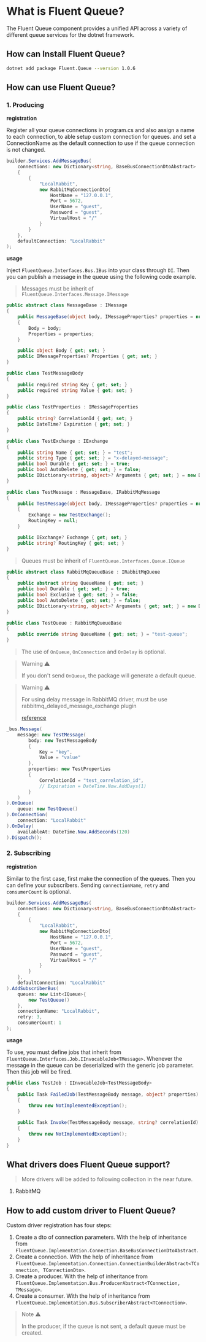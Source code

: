 # What is Fluent Queue?

The Fluent Queue component provides a unified API across a variety of different queue services for the dotnet framework.

## How can Install Fluent Queue?

```sh
dotnet add package Fluent.Queue --version 1.0.6
```

## How can use Fluent Queue?

### 1. Producing

**registration**

Register all your queue connections in program.cs and also assign a name to each connection, to able setup custom connection for queues. and set a ConnectionName as the default connection to use if the queue connection is not changed.

```c#
builder.Services.AddMessageBus(
    connections: new Dictionary<string, BaseBusConnectionDtoAbstract>
    {
        {
            "LocalRabbit",
            new RabbitMqConnectionDto{
                HostName = "127.0.0.1",
                Port = 5672,
                UserName = "guest",
                Password = "guest",
                VirtualHost = "/"
            }
        }
    },
    defaultConnection: "LocalRabbit"
);

```

**usage**

Inject `FluentQueue.Interfaces.Bus.IBus` into your class through `DI`. Then you can publish a message in the queue using the following code example.

> Messages must be inherit of `FluentQueue.Interfaces.Message.IMessage`

```c#
public abstract class MessageBase : IMessage
{
    public MessageBase(object body, IMessageProperties? properties = null)
    {
        Body = body;
        Properties = properties;
    }

    public object Body { get; set; }
    public IMessageProperties? Properties { get; set; }
}

public class TestMessageBody
{
    public required string Key { get; set; }
    public required string Value { get; set; }
}

public class TestProperties : IMessageProperties
{
    public string? CorrelationId { get; set; }
    public DateTime? Expiration { get; set; }
}

public class TestExchange : IExchange
{
    public string Name { get; set; } = "test";
    public string Type { get; set; } = "x-delayed-message";
    public bool Durable { get; set; } = true;
    public bool AutoDelete { get; set; } = false;
    public IDictionary<string, object>? Arguments { get; set; } = new Dictionary<string, object>{{"x-delayed-type", "direct" }};
}

public class TestMessage : MessageBase, IRabbitMqMessage
{
    public TestMessage(object body, IMessageProperties? properties = null) : base(body, properties)
    {
        Exchange = new TestExchange();
        RoutingKey = null;
    }

    public IExchange? Exchange { get; set; }
    public string? RoutingKey { get; set; }
}

```

> Queues must be inherit of `FluentQueue.Interfaces.Queue.IQueue`

```c#
public abstract class RabbitMqQueueBase : IRabbitMqQueue
{
    public abstract string QueueName { get; set; }
    public bool Durable { get; set; } = true;
    public bool Exclusive { get; set; } = false;
    public bool AutoDelete { get; set; } = false;
    public IDictionary<string, object>? Arguments { get; set; } = new Dictionary<string, object>();
}

public class TestQueue : RabbitMqQueueBase
{
    public override string QueueName { get; set; } = "test-queue";
}
```

> The use of `OnQueue`, `OnConnection` and `OnDelay` is optional.

> Warning ⚠️
> 
> If you don't send `OnQueue`, the package will generate a default queue.

> Warning ⚠️
> 
> For using delay message in RabbitMQ driver, must be use rabbitmq_delayed_message_exchange plugin
> 
> [reference](https://blog.rabbitmq.com/posts/2015/04/scheduling-messages-with-rabbitmq/)

```c#
_bus.Message(
    message: new TestMessage(
        body: new TestMessageBody
        {
            Key = "key",
            Value = "value"
        },
        properties: new TestProperties
        {
            CorrelationId = "test_correlation_id",
            // Expiration = DateTime.Now.AddDays(1)
        }
    )
).OnQueue(
    queue: new TestQueue()
).OnConnection(
    connection: "LocalRabbit"
).OnDelay(
    availableAt: DateTime.Now.AddSeconds(120)
).Dispatch();
```

### 2. Subscribing

**registration**

Similar to the first case, first make the connection of the queues. Then you can define your subscribers. Sending `connectionName`, `retry` and `consumerCount` is optional.

```c#
builder.Services.AddMessageBus(
    connections: new Dictionary<string, BaseBusConnectionDtoAbstract>
    {
        {
            "LocalRabbit",
            new RabbitMqConnectionDto{
                HostName = "127.0.0.1",
                Port = 5672,
                UserName = "guest",
                Password = "guest",
                VirtualHost = "/"
            }
        }
    },
    defaultConnection: "LocalRabbit"
).AddSubscriberBus(
    queues: new List<IQueue>{
        new TestQueue()
    },
    connectionName: "LocalRabbit",
    retry: 3,
    consumerCount: 1
);
```

**usage**

To use, you must define jobs that inherit from `FluentQueue.Interfaces.Job.IInvocableJob<TMessage>`. Whenever the message in the queue can be deserialized with the generic job parameter. Then this job will be fired.

```c#
public class TestJob : IInvocableJob<TestMessageBody>
{
    public Task FailedJob(TestMessageBody message, object? properties)
    {
        throw new NotImplementedException();
    }

    public Task Invoke(TestMessageBody message, string? correlationId)
    {
        throw new NotImplementedException();
    }
}

```
## What drivers does Fluent Queue support?

> More drivers will be added to following collection in the near future.

1. RabbitMQ

## How to add custom driver to Fluent Queue?

Custom driver registration has four steps:

1. Create a dto of connection parameters. With the help of inheritance from `FluentQueue.Implementation.Connection.BaseBusConnectionDtoAbstract`.
2. Create a connection. With the help of inheritance from `FluentQueue.Implementation.Connection.ConnectionBuilderAbstract<TConnection, TConnectionDto>`.
3. Create a producer. With the help of inheritance from `FluentQueue.Implementation.Bus.ProducerAbstract<TConnection, TMessage>`.
4. Create a consumer. With the help of inheritance from `FluentQueue.Implementation.Bus.SubscriberAbstract<TConnection>`.

> Note ⚠️
> 
> In the producer, if the queue is not sent, a default queue must be created.